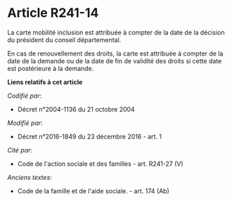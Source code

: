 # Article R241-14

La carte mobilité inclusion est attribuée à compter de la date de la décision du président du conseil départemental. 

En cas de renouvellement des droits, la carte est attribuée à compter  de la date de la demande ou de la date de fin de
validité des droits si  cette date est postérieure à la demande.

**Liens relatifs à cet article**

_Codifié par_:

  - Décret n°2004-1136 du 21 octobre 2004

_Modifié par_:

  - Décret n°2016-1849 du 23 décembre 2016 - art. 1

_Cité par_:

  - Code de l'action sociale et des familles - art. R241-27 (V)

_Anciens textes_:

  - Code de la famille et de l'aide sociale. - art. 174 (Ab)
